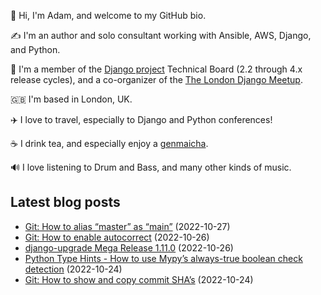 <p>👋 Hi, I'm Adam, and welcome to my GitHub bio.<p>✍️ I'm an author and solo consultant working with Ansible, AWS, Django, and Python.<p>🦄 I'm a member of the <a class="reference external" href="https://www.djangoproject.com/foundation/teams/">Django project</a> Technical Board (2.2 through 4.x release cycles), and a co-organizer of the <a class="reference external" href="https://www.djangolondon.com/">The London Django Meetup</a>.<p>🇬🇧 I'm based in London, UK.<p>✈️ I love to travel, especially to Django and Python conferences!<p>☕️ I drink tea, and especially enjoy a <a class="reference external" href="https://en.wikipedia.org/wiki/Genmaicha">genmaicha</a>.<p>🔊 I love listening to Drum and Bass, and many other kinds of music.</p></p></p></p></p></p></p>

## Latest blog posts

* [Git: How to alias “master” as “main”](https://adamj.eu/tech/2022/10/27/git-how-to-alias-master-as-main/) (2022-10-27)
* [Git: How to enable autocorrect](https://adamj.eu/tech/2022/10/26/git-how-to-enable-autocorrect/) (2022-10-26)
* [django-upgrade Mega Release 1.11.0](https://adamj.eu/tech/2022/10/26/django-upgrade-mega-release/) (2022-10-26)
* [Python Type Hints - How to use Mypy’s always-true boolean check detection](https://adamj.eu/tech/2022/10/24/python-type-hints-truthy-bool/) (2022-10-24)
* [Git: How to show and copy commit SHA’s](https://adamj.eu/tech/2022/10/24/git-how-to-show-and-copy-commit-shas/) (2022-10-24)